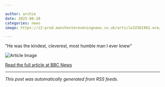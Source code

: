 ```yaml
---

author: archie
date: 2025-08-28
categories: news
image: https://i2-prod.manchestereveningnews.co.uk/article32361962.ece/ALTERNATES/s1200/0_Tim-McCarthy.jpg

---
```


"He was the kindest, cleverest, most humble man I ever knew"

![Article Image](https://i2-prod.manchestereveningnews.co.uk/article32361962.ece/ALTERNATES/s1200/0_Tim-McCarthy.jpg)

[Read the full article at BBC News](https://www.manchestereveningnews.co.uk/news/greater-manchester-news/pub-host-special-viewing-chase-32361798)

---
*This post was automatically generated from RSS feeds.*
  
